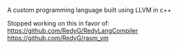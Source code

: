 A custom programming language built using LLVM in c++

Stopped working on this in favor of:\
https://github.com/RedyG/RedyLangCompiler \
https://github.com/RedyG/rasm_vm
